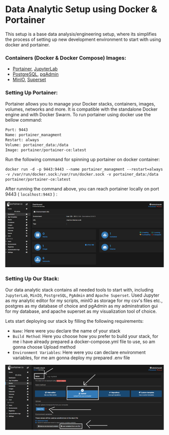 <!-- About The Project -->
# Data Analytic Setup using Docker & Portainer
This setup is a base data analysis/engineering setup, where its simplifies the process of setting up new development environment to start with using docker and portainer.

<!-- Used Container Images -->
### Containers (Docker & Docker Compose) Images:
- <a href="https://hub.docker.com/r/portainer/portainer-ce">Portainer</a>, <a href="https://hub.docker.com/r/jupyter/datascience-notebook">JupyterLab</a>
- <a href="https://hub.docker.com/_/postgres">PostgreSQL</a>, <a href="https://hub.docker.com/r/dpage/pgadmin4">pgAdmin</a>
- <a href="https://hub.docker.com/r/bitnami/minio">MinIO</a>, <a href="https://hub.docker.com/r/tylerfowler/superset">Superset</a>


### Setting Up Portainer:

Portainer allows you to manage your Docker stacks, containers, images, volumes, networks and more. It is compatible with the standalone Docker engine and with Docker Swarm. To run portainer using docker use the bellow command:


```
Port: 9443
Name: portainer_managment
Restart: always
Volume: portainer_data:/data
Image: portainer/portainer-ce:latest
```

Run the following command for spinning up portainer on docker container:

``` docker
docker run -d -p 9443:9443 --name portainer_managment --restart=always -v /var/run/docker.sock:/var/run/docker.sock -v portainer_data:/data portainer/portainer-ce:latest
```
After running the command above, you can reach portainer locally on port 9443 ( `localhost:9443` ) :

![Portainer Dashboard](img/portainer-1.png?raw=true "Portainer Dashboard")

### Setting Up Our Stack:

Our data analytic stack contains all needed tools to start with, including `JupyterLab`, `MinIO`, `PostgreSQL`, `PgAdmin` and `Apache Superset`. Used Jupyter as my analytic editor for my scripts, minIO as storage for my csv's files etc., postgres as my database of choice and pgAdmin as my adminstration gui for my database, and apache superset as my visualization tool of choice. 


Lets start deploying our stack by filling the following requirements:
- `Name`: Here were you declare the name of your stack
- `Build Method`: Here you choose how you prefer to build your stack, for me i have already prepared a docker-compose.yml file to use, so am gonna choose Upload method
- `Environment Variables`: Here were you can declare environment variables, for me am gonna deploy my prepared .env file

![Portainer Dashboard](img/portainer-2.png?raw=true "Portainer Dashboard")

